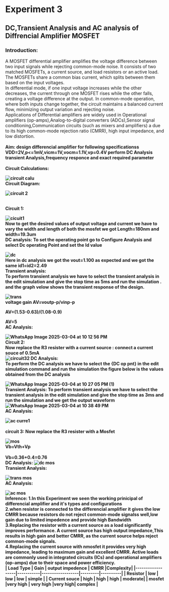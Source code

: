 # **Experiment 3**
## **DC,Transient Analysis and AC analysis of Diffrencial Amplifier MOSFET**
### **Introduction:**
A MOSFET differential amplifier amplifies the voltage difference between two input signals while rejecting common-mode noise. It consists of two matched MOSFETs, a current source, and load resistors or an active load. The MOSFETs share a common bias current, which splits between them based on the input voltages.
<br>
In differential mode, if one input voltage increases while the other decreases, the current through one MOSFET rises while the other falls, creating a voltage difference at the output. In common-mode operation, where both inputs change together, the circuit maintains a balanced current flow, minimizing output variation and rejecting noise.
<br>
Applications of Differential amplifiers are widely used in Operational amplifiers (op-amps),Analog-to-digital converters (ADCs),Sensor signal conditioning,Communication circuits (such as mixers and amplifiers) a due to its high common-mode rejection ratio (CMRR), high input impedance, and low distortion.
<br>
<br>
<b> Aim: design differencial amplifier for following specificationss VDD=2V,p<=1mV,vicm=1V,vocm=1.1V,vp=0.4V perform DC Analysis transient Analysis,frequency responce and exact required parameter<b>
<br>
<br>
<b> Circuit Calculations:<b>


![circuit calu](https://github.com/user-attachments/assets/b1f54767-9178-4202-9511-af3b93569961)
<br>
<b>Circuit Diagram:<b>

![circuit 2](https://github.com/user-attachments/assets/0ade39ad-1907-4b6b-b5bf-67ba6996d515)

<br>
<b> Circuit 1:<b>


![cicuit1](https://github.com/user-attachments/assets/199d3666-d2fa-41ac-880c-30f58605d874)
<br>
Now to get the desired values of output voltage and current we have to vary the width and length of both the mosfet we got Length=180nm and width=19.3um
<br>
<b> DC analysis:<b>
To set the operating point go to Configure Analysis and select Dc operating Point and set the Id value


![dc](https://github.com/user-attachments/assets/5a9535dc-0bc8-403b-b05a-ac7a2e35e036)
<br>
Here in dc analysis we got the vout=1.100 as expected and we got the same id1=id2=2.49
<br>
<b> Transient analysis:<b>
<br>
To perform transient analysis we have to select the transient analysis in the edit simulation and give the stop time as 5ms and run the simulation . and the graph velow shows the transient response of the design.


![trans](https://github.com/user-attachments/assets/ab07487e-56bc-4184-98a1-79d8e44b319e)
<br>
voltage gain AV=voutp-p/vinp-p

AV=(1.53-0.63)/(1.08-0.9)

AV=5
<br>
<b> AC Analysis:<b>



![WhatsApp Image 2025-03-04 at 10 12 56 PM](https://github.com/user-attachments/assets/ff5faa5f-7991-4281-b593-6fb8bbdd6056)
<br>
<b> Circuit 2:<b>
<br>
Now replace the R3 resister with a current source : connect a current souce of 0.5mA
<br>
![circuit32](https://github.com/user-attachments/assets/a2268095-2ed0-4ddb-94ce-df0921664902)
<b> DC Analysis:<b>
<br>
To perform the DC analysis we have to select the {DC op pnt} in the edit simulation command and run the simulation the figure below is the values obtained from the DC analysis

![WhatsApp Image 2025-03-04 at 10 27 05 PM (1)](https://github.com/user-attachments/assets/c392b01b-ed40-4954-8d36-3051b28bb197)
<br>
Transient Analysis:
To perform transient analysis we have to select the transient analysis in the edit simulation and give the stop time as 3ms and run the simulation and we get the output waveform
![WhatsApp Image 2025-03-04 at 10 38 49 PM](https://github.com/user-attachments/assets/9ae558c7-48e5-4471-9430-745b7d9fdf43)
<br>
AC Analysis:
<br>

![ac curre1](https://github.com/user-attachments/assets/372e900c-724a-43b7-8165-ad787d11a123)
<br>
<br>
<b> circuit 3:<b>
Now replace the R3 resister with a Mosfet 

![mos](https://github.com/user-attachments/assets/7a377fd3-312b-433d-aad8-941352d3ef06)
<br>
Vb=Vth+Vp<br>
<br>
Vb=0.36+0.4=0.76
<br>
DC Analysis:
![dc mos](https://github.com/user-attachments/assets/044a39ab-82b3-4f0c-865e-cdf9b8ec7531)
<br>
Transient Analysis:
<br>

![trans mos](https://github.com/user-attachments/assets/3ac01651-9175-4e32-8368-f13f674d9cf8)
<br>
AC Analysis:
<br>

![ac mos](https://github.com/user-attachments/assets/bf9f44c9-9dce-4da5-8e15-9b29deecafb3)
<br>
<b> Inference:<b>
1.In this Experiment we seen the working prinicipal of differencial amplifier and it's types and configurations
<br>
2.when resistor is connected to the differencial amplifier it gives the low CMRR because resistors do not reject common-mode signalss well,low gain due to limited impedence and provide high Bandwidth
<br>
3.Replacing the resistor with a current source as a load significantly improves performance. A current source has high output impedance,This results in high gain and better CMRR, as the current source helps reject common-mode signals.
<br>
4.Replacing the current source with nmosfet it provides very high impedance, leading to maximum gain and excellent CMRR. Active loads are commonly used in integrated circuits (ICs) and operational amplifiers (op-amps) due to their space and power efficiency.
<br>
| Load Type        |    Gain   | output impedence | CMRR    |Complexity|
|------------------|-----------|------------------|---------|----------|
|   Resistor       | low       |     low          |   low   |  simple  |
|   Current souce  | high      |     high         |   high  |  moderate|
|    mosfet        |very high  |    very high     |very high|  complex |











